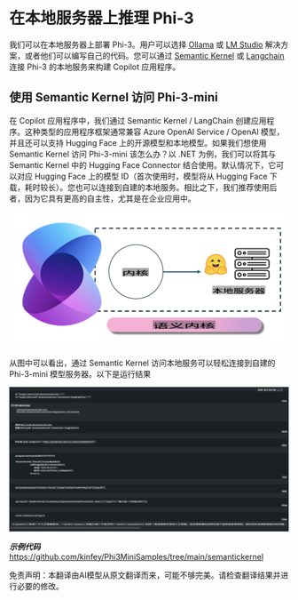 # **在本地服务器上推理 Phi-3**

我们可以在本地服务器上部署 Phi-3。用户可以选择 [Ollama](https://ollama.com) 或 [LM Studio](https://llamaedge.com) 解决方案，或者他们可以编写自己的代码。您可以通过 [Semantic Kernel](https://github.com/microsoft/semantic-kernel?WT.mc_id=aiml-138114-kinfeylo) 或 [Langchain](https://www.langchain.com/) 连接 Phi-3 的本地服务来构建 Copilot 应用程序。

## **使用 Semantic Kernel 访问 Phi-3-mini**

在 Copilot 应用程序中，我们通过 Semantic Kernel / LangChain 创建应用程序。这种类型的应用程序框架通常兼容 Azure OpenAI Service / OpenAI 模型，并且还可以支持 Hugging Face 上的开源模型和本地模型。如果我们想使用 Semantic Kernel 访问 Phi-3-mini 该怎么办？以 .NET 为例，我们可以将其与 Semantic Kernel 中的 Hugging Face Connector 结合使用。默认情况下，它可以对应 Hugging Face 上的模型 ID（首次使用时，模型将从 Hugging Face 下载，耗时较长）。您也可以连接到自建的本地服务。相比之下，我们推荐使用后者，因为它具有更高的自主性，尤其是在企业应用中。

![sk](../../../../translated_images/sk.fc8f38bb6ac491315099aa29a2704de109fc0b052448c9bc3d7c02586c196ca4.zh.png)

从图中可以看出，通过 Semantic Kernel 访问本地服务可以轻松连接到自建的 Phi-3-mini 模型服务器。以下是运行结果

![skrun](../../../../translated_images/skrun.f579fcb28592ba4644af8b578e66fb01923bf032b670cef44874c6550e85876d.zh.png)

***示例代码*** https://github.com/kinfey/Phi3MiniSamples/tree/main/semantickernel

免责声明：本翻译由AI模型从原文翻译而来，可能不够完美。请检查翻译结果并进行必要的修改。